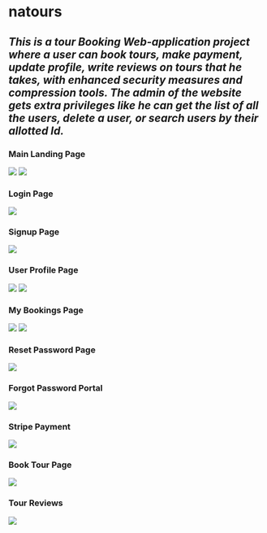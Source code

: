 # natours

## *This is a tour Booking Web-application project where a user can book tours, make payment, update profile, write reviews on tours that he takes, with enhanced security measures and compression tools. The admin of the website gets extra privileges like he can get the list of all the users, delete a user, or search users by their allotted Id.*

### Main Landing Page
![](images/natours-main.png) ![](images/natours-main2.png)

### Login Page
![](images/natours-login.png)

### Signup Page
![](images/natours-signup.png)

### User Profile Page
![](images/natours-userProfile.png)
![](images/natours-userProfile2.png)

### My Bookings Page
![](images/natours-myBookings.png)
![](images/natours-myBookings2.png)

### Reset Password Page
![](images/natours-resetPassword.png)

### Forgot Password Portal
![](images/natours-forgotPassword.png)

### Stripe Payment
![](images/natours-stripe.png)

### Book Tour Page
![](images/natours-bookTour.png)

### Tour Reviews
![](images/natours-reviews.png)
